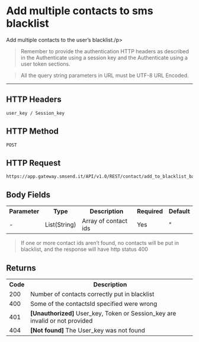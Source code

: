 <h1>Add multiple contacts to sms blacklist</h1>
<p>Add multiple contacts to the user’s blacklist./p>
<blockquote>Remember to provide the authentication HTTP headers as described in the Authenticate using a session key and the Authenticate using a user token sections.</blockquote>
<blockquote>All the query string parameters in URL must be UTF-8 URL Encoded.</blockquote>
<hr>
<h2>HTTP Headers</h2>
<pre><code>user_key / Session_key</code></pre>
<h2>HTTP Method</h2>
<pre><code>POST</code></pre>
<h2>HTTP Request</h2>
<pre><code>https://app.gateway.smsend.it/API/v1.0/REST/contact/add_to_blacklist_batch</code></pre>
<h2>Body Fields</h2>
<table>
								<tbody><tr>
								  <th>Parameter</th>
								  <th>Type</th>
								  <th>Description</th>
								  <th>Required</th>
								  <th>Default</th>
								</tr>
								<tr>
									<td>-</td>
									<td>List(String)</td>
									<td>Array of contact ids</td>
									<td>Yes</td>
									<td>"</td>
								</tr>
								</tbody></table>
								<blockquote>If one or more contact ids aren’t found, no contacts will be put in blacklist, and the response will have http status 400</blockquote>
<h2>Returns</h2>
<table class="table table-striped table-hover">
							<tbody><tr>
							  <th>Code</th>
							  <th>Description</th>
							</tr>
							<tr>
								<td>200</td>
								<td>Number of contacts correctly put in blacklist</td>
							</tr>
							<tr>
								<td>400</td>
								<td>Some of the contactsId specified were wrong</td>
							</tr>
							<tr>
								<td>401</td>
								<td><strong>[Unauthorized]</strong> User_key, Token or Session_key are invalid or not provided</td>
							</tr>
							<tr>
								<td>404</td>
								<td><strong>[Not found]</strong> The User_key was not found</td>
							</tr>
						</tbody></table>